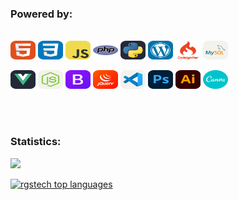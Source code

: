 <h3> Powered by: </h3>
<div style="display: inline_block"><br>
  <img align="center" alt="Rod-HTML" height="30" width="40" src="https://github.com/tandpfun/skill-icons/blob/main/icons/HTML.svg">
  <img align="center" alt="Rod-CSS" height="30" width="40" src="https://github.com/tandpfun/skill-icons/blob/main/icons/CSS.svg">
    <img align="center" alt="Rod-JS" height="30" width="40" src="https://github.com/tandpfun/skill-icons/blob/main/icons/JavaScript.svg">
    <img align="center" alt="Rod-PHP" height="30" width="40" src="https://github.com/devicons/devicon/blob/master/icons/php/php-original.svg">
   <img align="center" alt="Rod-Python" height="30" width="40" src="https://github.com/tandpfun/skill-icons/blob/main/icons/Python-Dark.svg">
       <img align="center" alt="Rod-Wp" height="30" width="40" src="https://github.com/tandpfun/skill-icons/blob/main/icons/Wordpress.svg">
      <img align="center" alt="Rod-Ci" height="30" width="40" src="https://github.com/devicons/devicon/blob/master/icons/codeigniter/codeigniter-plain-wordmark.svg">
   <img align="center" alt="Rod-MySQL" height="30" width="40" src="https://github.com/tandpfun/skill-icons/blob/main/icons/MySQL-Light.svg">
    <br><br>
      <img align="center" alt="Rod-Vue" height="30" width="40" src="https://github.com/tandpfun/skill-icons/blob/main/icons/VueJS-Dark.svg">
   <img align="center" alt="Rod-Node" height="30" width="40" src="https://github.com/tandpfun/skill-icons/blob/main/icons/NodeJS-Light.svg">
<img align="center" alt="Rod-BS" height="30" width="40" src="https://github.com/tandpfun/skill-icons/blob/main/icons/Bootstrap.svg">
  <img align="center" alt="Rod-Jquery" height="30" width="40" src="https://github.com/tandpfun/skill-icons/blob/main/icons/JQuery.svg"> 
             <img align="center" alt="Rod-vscode" height="30" width="40" src="https://github.com/tandpfun/skill-icons/blob/main/icons/VSCode-Light.svg">
   <img align="center" alt="Rod-ps" height="30" width="40" src="https://github.com/tandpfun/skill-icons/blob/main/icons/Photoshop.svg">
   <img align="center" alt="Rod-ai" height="30" width="40" src="https://github.com/tandpfun/skill-icons/blob/main/icons/Illustrator.svg">
              <img align="center" alt="Rod-canva" height="30" width="40" src="https://github.com/devicons/devicon/blob/master/icons/canva/canva-original.svg">
              
  

             
             



</div>
<br>
<br>
<br>
<h3> Statistics: </h3>
 <div>
  <a href="https://github.com/rgstech">
  <img height="180em" src="https://github-readme-stats.vercel.app/api?username=rgstech&show_icons=true&theme=onedark&include_all_commits=true&count_private=true"/><br>
    
[![rgstech top languages](https://github-readme-stats.vercel.app/api/top-langs/?username=rgstech&theme=onedark)](https://github.com/anuraghazra/github-readme-stats)
</div>
  <br>
 
